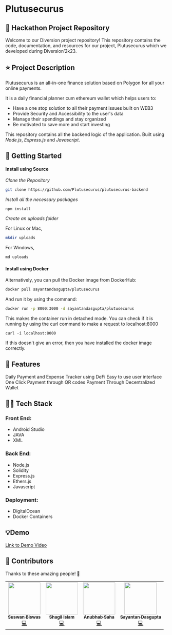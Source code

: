# Plutusecurus

## 📁 Hackathon Project Repository

Welcome to our Diversion project repository! This repository contains the code, documentation, and resources for our project, Plutusecurus which we developed during Diversion’2k23.

## ⭐ Project Description

Plutusecurus is an all-in-one finance solution based on Polygon for all your online payments. 

It is a daily financial planner cum ethereum wallet which helps users to:
* Have a one stop solution to all their payment issues built on WEB3
* Provide Security and Accessibility to the user's data
* Manage their spendings and stay organized
* Be motivated to save more and start investing

This repository contains all the backend logic of the application. Built using *Node.js*, *Express.js* and *Javascript*.

## 📃 Getting Started

  #### Install using Source

  *Clone the Repository*
  
  ```bash
  git clone https://github.com/Plutusecurus/plutusecurus-backend
```

  *Install all the necessary packages*

  ```
  npm install
  ```

  *Create an uploads folder*

  For Linux or Mac,

  ```bash
  mkdir uploads
  ```

  For Windows,

  ```bash
  md uploads
  ```

  #### Install using Docker

  Alternatively, you can pull the Docker image from DockerHub:

  ```bash
  docker pull sayantandasgupta/plutusecurus
  ```

  And run it by using the command:

  ```bash
  docker run -p 8000:3000 -d sayantandasgupta/plutusecurus
  ```

  This makes the container run in detached mode. You can check if it is running by using the curl command to make a request to localhost:8000

  ```
  curl -i localhost:8000
  ```

  If this doesn't give an error, then you have installed the docker image correctly.

## 💭 Features

Daily Payment and Expense Tracker using DeFi
Easy to use user interface
One Click Payment through QR codes
Payment Through Decentralized Wallet

<!-- ## Important Links -->

<!-- [Deployment Link](https://oyster-app-93slp.ondigitalocean.app) -->

## 🧑‍💻 Tech Stack

### Front End: 
* Android Studio 
* JAVA 
* XML 
### Back End: 
* Node.js 
* Solidity 
* Express.js 
* Ethers.js
* Javascript 
### Deployment: 
* DigitalOcean 
* Docker Containers

## 💡Demo
[Link to Demo Video](https://www.youtube.com/watch?v=9TaKodTJnA8)

## 💁 Contributors

Thanks to these amazing people! 👏
<table>
  <tr>
    <td align="center"><a href="https://github.com/Suswan114"><img src="https://avatars.githubusercontent.com/u/67154528?v=4" width="100px;" alt=""/><br /><sub><b>Suswan Biswas</b></sub></a><br /><a href="" title="Code">💻</a></td>
    <td align="center"><a href="https://github.com/shagil77"><img src="https://avatars.githubusercontent.com/u/75166805?v=4" width="100px;" alt=""/><br /><sub><b>Shagil Islam</b></sub></a><br /><a href="" title="Code">💻</a></td>
    <td align="center"><a href="https://github.com/sahaAnubhab"><img src="https://avatars.githubusercontent.com/u/77684836?v=4" width="100px;" alt=""/><br /><sub><b>Anubhab Saha</b></sub></a><br /><a href="" title="Code">💻</a></td>
    <td align="center"><a href="https://github.com/sayantandasgupta"><img src="https://avatars.githubusercontent.com/u/61374798?v=4" width="100px;" alt=""/><br /><sub><b>Sayantan Dasgupta</b></sub></a><br /><a href="" title="Code">💻</a></td>
   
   
  </tr>
</table>
